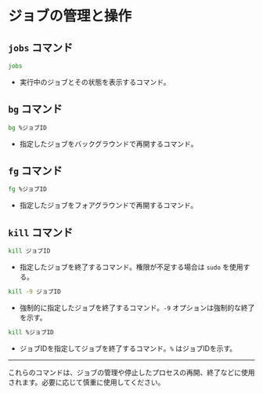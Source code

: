 # ジョブの管理と操作

## `jobs` コマンド
```bash
jobs
```
- 実行中のジョブとその状態を表示するコマンド。

## `bg` コマンド
```bash
bg %ジョブID
```
- 指定したジョブをバックグラウンドで再開するコマンド。

## `fg` コマンド
```bash
fg %ジョブID
```
- 指定したジョブをフォアグラウンドで再開するコマンド。

## `kill` コマンド
```bash
kill ジョブID
```
- 指定したジョブを終了するコマンド。権限が不足する場合は `sudo` を使用する。

```bash
kill -9 ジョブID
```
- 強制的に指定したジョブを終了するコマンド。`-9` オプションは強制的な終了を示す。

```bash
kill %ジョブID
```
- ジョブIDを指定してジョブを終了するコマンド。`%` はジョブIDを示す。

---

これらのコマンドは、ジョブの管理や停止したプロセスの再開、終了などに使用されます。必要に応じて慎重に使用してください。
